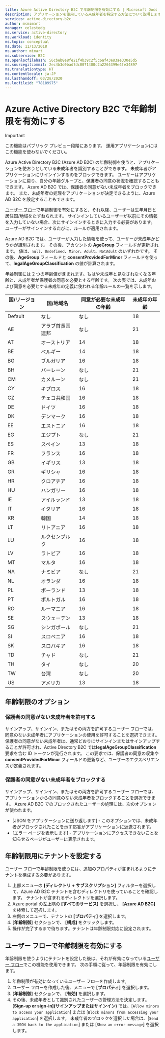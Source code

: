 ```yaml
---
title: Azure Active Directory B2C で年齢制限を有効にする | Microsoft Docs
description: アプリケーションを使用している未成年者を特定する方法について説明します。
services: active-directory-b2c
author: msmimart
manager: celestedg
ms.service: active-directory
ms.workload: identity
ms.topic: conceptual
ms.date: 11/13/2018
ms.author: mimart
ms.subservice: B2C
ms.openlocfilehash: 56cbeb8e8fe21f4b39c2f5c6af43e83ae330e5d5
ms.sourcegitcommit: 2ec4b3d0bad7dc0071400c2a2264399e4fe34897
ms.translationtype: HT
ms.contentlocale: ja-JP
ms.lasthandoff: 03/28/2020
ms.locfileid: "78189975"
---
```

# <a name="enable-age-gating-in-azure-active-directory-b2c"></a>Azure Active Directory B2C で年齢制限を有効にする

>[!IMPORTANT]
>この機能はパブリック プレビュー段階にあります。 運用アプリケーションにはこの機能を使わないでください。
>

Azure Active Directory B2C (Azure AD B2C) の年齢制御を使うと、アプリケーションを使おうとしている未成年者を識別することができます。 未成年者がアプリケーションにサインインするのをブロックできます。 ユーザーはアプリケーションに戻り、自分の年齢グループと、保護者の同意の状況を確認することもできます。 Azure AD B2C では、保護者の同意がない未成年者をブロックできます。 また、未成年者の処理をアプリケーションが決定できるように、Azure AD B2C を設定することもできます。

[ユーザー フロー](user-flow-overview.md)で年齢制御を有効にすると、それ以降、ユーザーは生年月日と居住国/地域をたずねられます。 サインインしているユーザーが以前にその情報を入力していない場合、次にサインインするときに入力する必要があります。 ユーザーがサインインするたびに、ルールが適用されます。

Azure AD B2C では、ユーザーが入力した情報を使って、ユーザーが未成年かどうかが識別されます。 その後、アカウントの **AgeGroup** フィールドが更新されます。 値は、`null`、`Undefined`、`Minor`、`Adult`、`NotAdult` のいずれかです。  その後、**AgeGroup** フィールドと **consentProvidedForMinor** フィールドを使って、**legalAgeGroupClassification** の値が計算されます。

年齢制御には 2 つの年齢値が含まれます。もはや未成年と見なされなくなる年齢と、未成年者が保護者の同意を必要とする年齢です。 次の表では、未成年および同意を必要とする未成年の定義に使われる年齢ルールの一覧を示します。

| 国/リージョン | 国/地域名 | 同意が必要な未成年の年齢 | 未成年の年齢 |
| -------------- | ------------------- | ----------------- | --------- |
| Default | なし | なし | 18 |
| AE | アラブ首長国連邦 | なし | 21 |
| AT | オーストリア | 14 | 18 |
| BE | ベルギー | 14 | 18 |
| BG | ブルガリア | 16 | 18 |
| BH | バーレーン | なし | 21 |
| CM | カメルーン | なし | 21 |
| CY | キプロス | 16 | 18 |
| CZ | チェコ共和国 | 16 | 18 |
| DE | ドイツ | 16 | 18 |
| DK | デンマーク | 16 | 18 |
| EE | エストニア | 16 | 18 |
| EG | エジプト | なし | 21 |
| ES | スペイン | 13 | 18 |
| FR | フランス | 16 | 18 |
| GB | イギリス | 13 | 18 |
| GR | ギリシャ | 16 | 18 |
| HR | クロアチア | 16 | 18 |
| HU | ハンガリー | 16 | 18 |
| IE | アイルランド | 13 | 18 |
| IT | イタリア | 16 | 18 |
| KR | 韓国 | 14 | 18 |
| LT | リトアニア | 16 | 18 |
| LU | ルクセンブルク | 16 | 18 |
| LV | ラトビア | 16 | 18 |
| MT | マルタ | 16 | 18 |
| NA | ナミビア | なし | 21 |
| NL | オランダ | 16 | 18 |
| PL | ポーランド | 13 | 18 |
| PT | ポルトガル | 16 | 18 |
| RO | ルーマニア | 16 | 18 |
| SE | スウェーデン | 13 | 18 |
| SG | シンガポール | なし | 21 |
| SI | スロベニア | 16 | 18 |
| SK | スロバキア | 16 | 18 |
| TD | チャド | なし | 21 |
| TH | タイ | なし | 20 |
| TW | 台湾 | なし | 20 |
| US | アメリカ | 13 | 18 |

## <a name="age-gating-options"></a>年齢制限のオプション

### <a name="allowing-minors-without-parental-consent"></a>保護者の同意がない未成年者を許可する

サインアップ、サインイン、またはその両方を許可するユーザー フローでは、同意のない未成年者にアプリケーションの使用を許可することを選択できます。 保護者の同意がない未成年者は、通常どおりにサインインまたはサインアップすることが許可され、Active Directory B2C では**legalAgeGroupClassification** 要求を含む ID トークンが発行されます。 この要求では、保護者の同意の収集や **consentProvidedForMinor** フィールドの更新など、ユーザーのエクスペリエンスが定義されます。

### <a name="blocking-minors-without-parental-consent"></a>保護者の同意がない未成年者をブロックする

サインアップ、サインイン、またはその両方を許可するユーザー フローでは、アプリケーションからの同意のない未成年者をブロックすることを選択できます。 Azure AD B2C でのブロックされたユーザーの処理には、次のオプションが使われます。

- [JSON をアプリケーションに送り返します] - このオプションでは、未成年者がブロックされたことを示す応答がアプリケーションに返送されます。
- [エラー ページを表示します] - アプリケーションにアクセスできないことを知らせるページがユーザーに表示されます。

## <a name="set-up-your-tenant-for-age-gating"></a>年齢制限用にテナントを設定する

ユーザー フローで年齢制限を使うには、追加のプロパティが含まれるようにテナントを構成する必要があります。

1. 上部メニューの **[ディレクトリ + サブスクリプション]** フィルターを選択して、Azure AD B2C テナントを含むディレクトリを使っていることを確認します。 テナントが含まれるディレクトリを選択します。
2. Azure portal の左上隅の **[すべてのサービス]** を選択し、 **[Azure AD B2C]** を検索して選択します。
3. 左側のメニューで、テナントの **[プロパティ]** を選択します。
2. **[年齢制御]** セクションで、 **[構成]** をクリックします。
3. 操作が完了するまで待ちます。テナントは年齢制限対応に設定されます。

## <a name="enable-age-gating-in-your-user-flow"></a>ユーザー フローで年齢制限を有効にする

年齢制限を使うようにテナントを設定した後は、それが有効になっている[ユーザー フロー](user-flow-versions.md)でこの機能を使用できます。 次の手順に従って、年齢制限を有効にします。

1. 年齢制限が有効になっているユーザー フローを作成します。
2. ユーザー フローを作成した後、メニューで **[プロパティ]** を選択します。
3. **[年齢制御]** セクションで、 **[有効]** を選択します。
4. その後、未成年者として識別されたユーザーの管理方法を決定します。 **[Sign-up or sign-in]\(サインアップまたはサインイン\)** では、[`Allow minors to access your application`] または [`Block minors from accessing your application`] を選択します。 未成年者のブロックを選択した場合は、[`Send a JSON back to the application`] または [`Show an error message`] を選択します。




